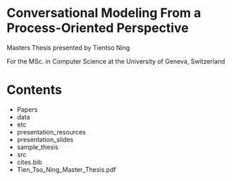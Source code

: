 # Conversational Modeling From a Process-Oriented Perspective
Masters Thesis presented by Tientso Ning

For the MSc. in Computer Science at the University of Geneva, Switzerland

# Contents
- Papers
- data
- etc
- presentation_resources
- presentation_slides
- sample_thesis
- src
- cites.bib
- Tien_Tso_Ning_Master_Thesis.pdf
